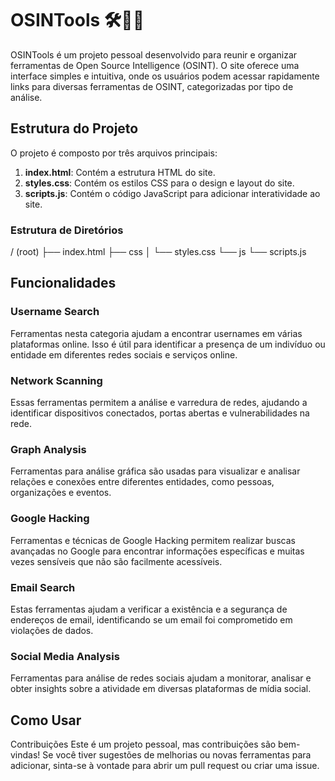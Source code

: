 # OSINTools 🛠️👨‍💻

OSINTools é um projeto pessoal desenvolvido para reunir e organizar ferramentas de Open Source Intelligence (OSINT). O site oferece uma interface simples e intuitiva, onde os usuários podem acessar rapidamente links para diversas ferramentas de OSINT, categorizadas por tipo de análise.

## Estrutura do Projeto

O projeto é composto por três arquivos principais:

1. **index.html**: Contém a estrutura HTML do site.
2. **styles.css**: Contém os estilos CSS para o design e layout do site.
3. **scripts.js**: Contém o código JavaScript para adicionar interatividade ao site.

### Estrutura de Diretórios

/ (root)
├── index.html
├── css
│ └── styles.css
└── js
└── scripts.js

## Funcionalidades

### Username Search
Ferramentas nesta categoria ajudam a encontrar usernames em várias plataformas online. Isso é útil para identificar a presença de um indivíduo ou entidade em diferentes redes sociais e serviços online.

### Network Scanning
Essas ferramentas permitem a análise e varredura de redes, ajudando a identificar dispositivos conectados, portas abertas e vulnerabilidades na rede.

### Graph Analysis
Ferramentas para análise gráfica são usadas para visualizar e analisar relações e conexões entre diferentes entidades, como pessoas, organizações e eventos.

### Google Hacking
Ferramentas e técnicas de Google Hacking permitem realizar buscas avançadas no Google para encontrar informações específicas e muitas vezes sensíveis que não são facilmente acessíveis.

### Email Search
Estas ferramentas ajudam a verificar a existência e a segurança de endereços de email, identificando se um email foi comprometido em violações de dados.

### Social Media Analysis
Ferramentas para análise de redes sociais ajudam a monitorar, analisar e obter insights sobre a atividade em diversas plataformas de mídia social.

## Como Usar

Contribuições
Este é um projeto pessoal, mas contribuições são bem-vindas! Se você tiver sugestões de melhorias ou novas ferramentas para adicionar, sinta-se à vontade para abrir um pull request ou criar uma issue.
